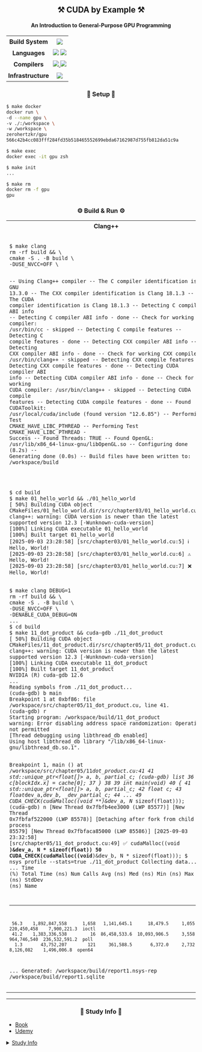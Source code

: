 <h2 align="center">⚒️ CUDA by Example ⚒️</h2>
<h4 align="center">An Introduction to General-Purpose GPU Programming</h4>

<table align="center">
  <tr>
    <td align="center" style="padding: 5px"><strong>Build System</strong></td>
    <td align="center" style="padding: 5px">
      <a href="https://cmake.org/">
        <img
          src="https://img.shields.io/badge/CMake-064F8C?style=flat&logo=cmake&logoColor=white"
      /></a>
    </td>
  </tr>
  <tr>
    <td align="center" style="padding: 5px"><strong>Languages</strong></td>
    <td align="center" style="padding: 5px">
      <a href="https://isocpp.org/">
        <img
          src="https://img.shields.io/badge/C++-00599C?style=flat&logo=cplusplus&logoColor=white"
      /></a>
      <a href="https://developer.nvidia.com/cuda-toolkit" target="_blank">
        <img
          src="https://img.shields.io/badge/CUDA-76B900?style=flat&logo=nvidia&logoColor=white"
        />
      </a>
    </td>
  </tr>
  <tr>
    <td align="center" style="padding: 5px"><strong>Compilers</strong></td>
    <td align="center" style="padding: 5px">
      <a href="https://clang.llvm.org/" target="_blank">
        <img
          src="https://img.shields.io/badge/Clang-262D3A?style=flat&logo=llvm&logoColor=white"
        />
      </a>
      <a
        href="https://docs.nvidia.com/cuda/cuda-compiler-driver-nvcc/"
        target="_blank"
      >
        <img
          src="https://img.shields.io/badge/NVCC-76B900?style=flat&logo=nvidia&logoColor=white"
        />
      </a>
    </td>
  </tr>
  <tr>
    <td align="center" style="padding: 5px">
      <strong>Infrastructure</strong>
    </td>
    <td align="center" style="padding: 5px">
      <a href="https://llvm.org/" target="_blank">
        <img
          src="https://img.shields.io/badge/LLVM-262D3A?style=flat&logo=llvm&logoColor=white"
        />
      </a>
    </td>
  </tr>
</table>

<h3 align="center">👷 Setup 👷</h3>

```bash
$ make docker
docker run \
-d --name gpu \
-v ./:/workspace \
-w /workspace \
zerohertzkr/gpu
566c42b4cc083fff284fd35b518465552699ebda67162987d755fb812da51c9a
```

```bash
$ make exec
docker exec -it gpu zsh
```

```bash
$ make init
...
```

```bash
$ make rm
docker rm -f gpu
gpu
```

<h3 align="center">⚙️ Build & Run ⚙️</h3>

<table align="center">
  <tr>
    <th>Clang++</th>
    <th>NVCC</th>
  </tr>
  <tr>
    <td>
      <pre lang="bash"><code>$ make clang
rm -rf build && \
cmake -S . -B build \
-DUSE_NVCC=OFF \

-- Using Clang++ compiler
-- The C compiler identification is GNU 13.3.0
-- The CXX compiler identification is Clang 18.1.3
-- The CUDA compiler identification is Clang 18.1.3
-- Detecting C compiler ABI info
-- Detecting C compiler ABI info - done
-- Check for working C compiler: /usr/bin/cc - skipped
-- Detecting C compile features
-- Detecting C compile features - done
-- Detecting CXX compiler ABI info
-- Detecting CXX compiler ABI info - done
-- Check for working CXX compiler: /usr/bin/clang++ - skipped
-- Detecting CXX compile features
-- Detecting CXX compile features - done
-- Detecting CUDA compiler ABI info
-- Detecting CUDA compiler ABI info - done
-- Check for working CUDA compiler: /usr/bin/clang++ - skipped
-- Detecting CUDA compile features
-- Detecting CUDA compile features - done
-- Found CUDAToolkit: /usr/local/cuda/include (found version "12.6.85")
-- Performing Test CMAKE_HAVE_LIBC_PTHREAD
-- Performing Test CMAKE_HAVE_LIBC_PTHREAD - Success
-- Found Threads: TRUE
-- Found OpenGL: /usr/lib/x86_64-linux-gnu/libOpenGL.so
-- Configuring done (8.2s)
-- Generating done (0.0s)
-- Build files have been written to: /workspace/build
</code></pre>

</td>
<td>
<pre lang="bash"><code>$ make nvcc
rm -rf build && \
cmake -S . -B build \
-DUSE_NVCC=ON \

-- Using NVCC compiler
-- The C compiler identification is GNU 13.3.0
-- The CXX compiler identification is Clang 18.1.3
-- The CUDA compiler identification is NVIDIA 12.6.85
-- Detecting C compiler ABI info
-- Detecting C compiler ABI info - done
-- Check for working C compiler: /usr/bin/cc - skipped
-- Detecting C compile features
-- Detecting C compile features - done
-- Detecting CXX compiler ABI info
-- Detecting CXX compiler ABI info - done
-- Check for working CXX compiler: /usr/bin/clang++ - skipped
-- Detecting CXX compile features
-- Detecting CXX compile features - done
-- Detecting CUDA compiler ABI info
-- Detecting CUDA compiler ABI info - done
-- Check for working CUDA compiler: /usr/local/cuda/bin/nvcc - skipped
-- Detecting CUDA compile features
-- Detecting CUDA compile features - done
-- Found CUDAToolkit: /usr/local/cuda/targets/x86_64-linux/include (found version "12.6.85")
-- Performing Test CMAKE_HAVE_LIBC_PTHREAD
-- Performing Test CMAKE_HAVE_LIBC_PTHREAD - Success
-- Found Threads: TRUE
-- Found OpenGL: /usr/lib/x86_64-linux-gnu/libOpenGL.so
-- Configuring done (8.1s)
-- Generating done (0.0s)
-- Build files have been written to: /workspace/build
</code></pre>

</td>

  </tr>
  <tr>
    <td>
      <pre lang="bash"><code>$ cd build
$ make 01_hello_world && ./01_hello_world
[ 50%] Building CUDA object CMakeFiles/01_hello_world.dir/src/chapter03/01_hello_world.cu.o
clang++: warning: CUDA version is newer than the latest supported version 12.3 [-Wunknown-cuda-version]
[100%] Linking CUDA executable 01_hello_world
[100%] Built target 01_hello_world
[2025-09-03 23:28:58] [src/chapter03/01_hello_world.cu:5] ℹ️ Hello, World!
[2025-09-03 23:28:58] [src/chapter03/01_hello_world.cu:6] ⚠️ Hello, World!
[2025-09-03 23:28:58] [src/chapter03/01_hello_world.cu:7] ❌ Hello, World!
</code></pre>
    </td>
    <td>
      <pre lang="bash"><code>$ cd build
$ make 01_hello_world && ./01_hello_world
[ 50%] Building CUDA object CMakeFiles/01_hello_world.dir/src/chapter03/01_hello_world.cu.o
[100%] Linking CUDA executable 01_hello_world
[100%] Built target 01_hello_world
[2025-09-03 23:20:13] [src/chapter03/01_hello_world.cu:5] ℹ️ Hello, World!
[2025-09-03 23:20:13] [src/chapter03/01_hello_world.cu:6] ⚠️ Hello, World!
[2025-09-03 23:20:13] [src/chapter03/01_hello_world.cu:7] ❌ Hello, World!
</code></pre>
    </td>
  </tr>
  <tr>
    <td>
      <pre lang="bash"><code>$ make clang DEBUG=1
rm -rf build && \
cmake -S . -B build \
-DUSE_NVCC=OFF \
-DENABLE_CUDA_DEBUG=ON
...
$ cd build
$ make 11_dot_product && cuda-gdb ./11_dot_product
[ 50%] Building CUDA object CMakeFiles/11_dot_product.dir/src/chapter05/11_dot_product.cu.o
clang++: warning: CUDA version is newer than the latest supported version 12.3 [-Wunknown-cuda-version]
[100%] Linking CUDA executable 11_dot_product
[100%] Built target 11_dot_product
NVIDIA (R) cuda-gdb 12.6
...
Reading symbols from ./11_dot_product...
(cuda-gdb) b main
Breakpoint 1 at 0xbf86: file /workspace/src/chapter05/11_dot_product.cu, line 41.
(cuda-gdb) r
Starting program: /workspace/build/11_dot_product
warning: Error disabling address space randomization: Operation not permitted
[Thread debugging using libthread_db enabled]
Using host libthread_db library "/lib/x86_64-linux-gnu/libthread_db.so.1".

Breakpoint 1, main () at /workspace/src/chapter05/11*dot_product.cu:41
41 std::unique_ptr<float[]> a, b, partial_c;
(cuda-gdb) list
36 c[blockIdx.x] = cache[0];
37 }
38
39 int main(void)
40 {
41 std::unique_ptr<float[]> a, b, partial_c;
42 float c;
43 float*dev_a,*dev_b, \_dev_partial_c;
44
...
49 CUDA_CHECK(cudaMalloc((void \*\*)&dev_a, N* sizeof(float)));
(cuda-gdb) n
[New Thread 0x7fbfb4ee3000 (LWP 85577)]
[New Thread 0x7fbfaf522000 (LWP 85578)]
[Detaching after fork from child process 85579]
[New Thread 0x7fbfaca85000 (LWP 85586)]
[2025-09-03 23:32:58] [src/chapter05/11_dot_product.cu:49] ✅ cudaMalloc((void **)&dev_a, N \* sizeof(float))
50 CUDA_CHECK(cudaMalloc((void**)&dev_b, N \* sizeof(float)));
$ nsys profile --stats=true ./11_dot_product
Collecting data...
...
Time (%) Total Time (ns) Num Calls Avg (ns) Med (ns) Min (ns) Max (ns) StdDev (ns) Name

---

     56.3    1,892,847,558      1,658   1,141,645.1      18,479.5     1,055  220,450,458    7,900,221.3  ioctl
     41.2    1,383,336,538         16  86,458,533.6  10,093,906.5     3,558  964,746,540  236,532,591.2  poll
      1.3       43,752,207        121     361,588.5       6,372.0     2,732    8,126,082    1,496,006.8  open64

...
Generated:
/workspace/build/report1.nsys-rep
/workspace/build/report1.sqlite
</code></pre>

</td>
<td>
<pre lang="bash"><code>$ make nvcc DEBUG=1
rm -rf build && \
cmake -S . -B build \
-DUSE_NVCC=ON \
-DENABLE_CUDA_DEBUG=ON
...
$ cd build
$ make 11_dot_product && cuda-gdb ./11_dot_product
[ 50%] Building CUDA object CMakeFiles/11_dot_product.dir/src/chapter05/11_dot_product.cu.o
[100%] Linking CUDA executable 11_dot_product
[100%] Built target 11_dot_product
NVIDIA (R) cuda-gdb 12.6
...
Reading symbols from ./11_dot_product...
(cuda-gdb) b main
Breakpoint 1 at 0xbf43: file /workspace/src/chapter05/11_dot_product.cu, line 40.
(cuda-gdb) r
Starting program: /workspace/build/11_dot_product
warning: Error disabling address space randomization: Operation not permitted
[Thread debugging using libthread_db enabled]
Using host libthread_db library "/lib/x86_64-linux-gnu/libthread_db.so.1".

Breakpoint 1, main () at /workspace/src/chapter05/11*dot_product.cu:40
40 {
(cuda-gdb) list
35 if (cacheIndex == 0)
36 c[blockIdx.x] = cache[0];
37 }
38
39 int main(void)
40 {
41 std::unique_ptr<float[]> a, b, partial_c;
42 float c;
43 float*dev_a,*dev_b, \_dev_partial_c;
44
...
49 CUDA_CHECK(cudaMalloc((void \*\*)&dev_a, N* sizeof(float)));
(cuda-gdb) n
[New Thread 0x7f6214443000 (LWP 84317)]
[New Thread 0x7f6213160000 (LWP 84318)]
[Detaching after fork from child process 84319]
[New Thread 0x7f6208f9c000 (LWP 84326)]
[2025-09-03 23:24:15] [src/chapter05/11_dot_product.cu:49] ✅ cudaMalloc((void \**)&dev_a, N* sizeof(float))
$ nsys profile --stats=true ./11_dot_product
Collecting data...
...
Time (%) Total Time (ns) Num Calls Avg (ns) Med (ns) Min (ns) Max (ns) StdDev (ns) Name

---

     50.1    1,761,121,669         22  80,050,985.0  35,298,208.0     3,314  758,247,341  157,132,669.5  poll
     48.5    1,705,147,300      1,652   1,032,171.5      12,548.0     1,019  210,198,255    7,771,683.0  ioctl
      0.7       23,606,803        121     195,097.5       4,625.0     1,629   10,492,489    1,167,185.7  open64

...
Generated:
/workspace/build/report1.nsys-rep
/workspace/build/report1.sqlite
</code></pre>

</td>

  </tr>
</table>

---

<h3 align="center">📖 Study Info 📖</h3>

- [Book](https://www.amazon.com/CUDA-Example-Introduction-General-Purpose-Programming/dp/0131387685)
- [Udemy](https://www.udemy.com/course/cuda-course/)

<details><summary>
    <a href="https://www.cyberseowon.com/forum/teugbyeolmoim/2025nyeon-9weol-membeosib-cuda-gpu-peurogeuraeming-ibmunban">
        Study Info
    </a>
</summary>
<p>

[📢 GPU/CUDA 프로그래밍을 배워보세요! 북클럽 나란에서 두 가지 레벨의 스터디를 모집합니다. 📢](https://www.linkedin.com/posts/sungjuc_gpucuda-%ED%94%84%EB%A1%9C%EA%B7%B8%EB%9E%98%EB%B0%8D-%EC%8A%A4%ED%84%B0%EB%94%94-%EC%B0%B8%EA%B0%80-%EC%8B%A0%EC%B2%AD%ED%8F%BC-activity-7361337346170003457-rZhS?utm_source=share&utm_medium=member_desktop&rcm=ACoAADxDAfgBHmsGgos6Xqn5TZXS7NqO4fcxRGc)

최근 AI 열풍으로 AI Engineering 분야도 상당히 뜨겁습니다.
AI Engineering에서 GPU/CUDA 아키텍쳐는 반드시 알아야할 핵심 지식입니다.
이에 NVIDIA GPU와 Google Colab을 활용해 실습 중심으로 GPU 병렬 프로그래밍을 통해 GPU/CUDA 아키텍쳐도 배우고 GPU/CUDA 프로그래밍에 필요한 지식들을 배우는 스터디 그룹을 만들었습니다.

스터디 그룹은 입문반과 중급반으로 나누었습니다.
필요에 따라 원하는 레벨을 선택하여 참여할 수 있습니다.

- 입문반:
  - 2025.09.06 마감 (9/6 시작, 8주간)
  - CUDA 기본 개념, 스레드/블록 모델, 간단한 커널 작성, 메모리 관리, 이미지 처리 프로젝트
  - 상세정보: <https://docs.google.com/document/d/1dPeaSxsZEgKrfE9RS4gxf54b801p35Hw84DY0fT7c-k/edit?pli=1&tab=t.0#bookmark=id.6omg6jr8xiln>
- 중급반:
  - 2025.11.10 마감 (11/15 시작, 12주간)
  - 메모리 최적화, 워프 다이버전스 최소화, 멀티-GPU 활용, Nsight 성능 분석, 행렬 곱셈 프로젝트
  - 상세정보: <https://docs.google.com/document/d/1dPeaSxsZEgKrfE9RS4gxf54b801p35Hw84DY0fT7c-k/edit?pli=1&tab=t.qjg678960psu#heading=h.110u61emtje2>
- 참가비:
  - 각 모임당 참가비는 동기부여를 위해 $50을 받고, 모임을 끝까지 마무리하시면 환불해드리는 기본적으로 무료입니다.
  - 책 값과 Udemy 강의비용은 개별 부담입니다.
- GPU/CUDA 프로그래밍 스터디는 북클럽 나란에서 지원합니다.
  - 북클럽 나란에 대한 자세한 정보는 웹사이트를 참고하세요.
  - 북클럽 나란 웹사이트: <https://www.cyberseowon.com>
- 스터디 그룹에 대한 정보가 필요하신 분들은 다음 카톡 방에 문의해주시거나 메일로 문의해주세요.
  - 상담 카톡방: <https://open.kakao.com/o/gitHslMh>
  - 상담 이메일: <admin@cyberseowon.com>

참가를 원하시는 분들은 [참가 신청폼](https://docs.google.com/forms/d/e/1FAIpQLSf6ADaK-RAz_YlZLIamdQx-_UiqUXSP8TSKbIt3ZbBuglyCjQ/viewform)을 작성해주세요.
참가 신청폼을 작성해주신 분들에게는 자세한 참가 방법을 보내드립니다.
(정원이 초과하는 경우 신청폼의 내용을 기반으로 참가지를 선정할 수 있습니다.)

🚀 GPU 프로그래밍 세계에 도전하고 싶은 분들의 많은 참여를 기다립니다!

</p>
</details>
